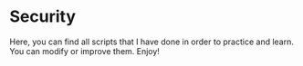 Security
========

Here, you can find all scripts that I have done in order to practice and learn.
You can modify or improve them.
Enjoy!
